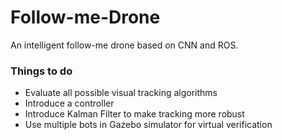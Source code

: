 # Follow-me-Drone
An intelligent follow-me drone based on CNN and ROS.

### Things to do

* Evaluate all possible visual tracking algorithms
* Introduce a controller
* Introduce Kalman Filter to make tracking more robust
* Use multiple bots in Gazebo simulator for virtual verification
